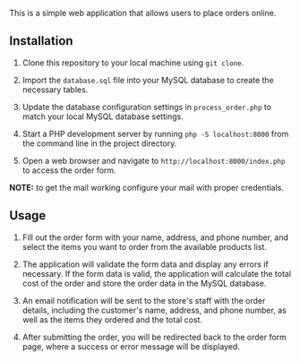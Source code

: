 This is a simple web application that allows users to place orders online.

## Installation

1. Clone this repository to your local machine using `git clone`.

2. Import the `database.sql` file into your MySQL database to create the necessary tables.

3. Update the database configuration settings in `process_order.php` to match your local MySQL database settings.

4. Start a PHP development server by running `php -S localhost:8000` from the command line in the project directory.

5. Open a web browser and navigate to `http://localhost:8000/index.php` to access the order form.

**NOTE:** to get the mail working configure your mail with proper credentials.

## Usage

1. Fill out the order form with your name, address, and phone number, and select the items you want to order from the available products list.

2. The application will validate the form data and display any errors if necessary. If the form data is valid, the application will calculate the total cost of the order and store the order data in the MySQL database.

3. An email notification will be sent to the store's staff with the order details, including the customer's name, address, and phone number, as well as the items they ordered and the total cost.

4. After submitting the order, you will be redirected back to the order form page, where a success or error message will be displayed.
